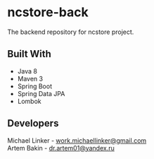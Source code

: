 # ncstore-back

The backend repository for ncstore project.

## Built With
- Java 8
- Maven 3
- Spring Boot
- Spring Data JPA
- Lombok

## Developers

Michael Linker - [work.michaellinker@gmail.com](work.michaellinker@gmail.com)  
Artem Bakin - [dr.artem01@yandex.ru](dr.artem01@yandex.ru)